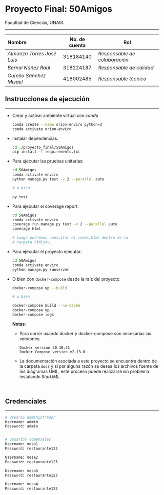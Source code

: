 # Proyecto Final: 50Amigos


Facultad de Ciencias, UNAM.

---

| **Nombre**                  | **No. de cuenta**  | **Rol** |
|:----------------------------|:------------------:|---------|
| *Almanza Torres José Luis*  |     318184140      | *Responsable de colaboración* |
| *Bernal Núñez Raúl*         |     318224187      | *Responsable de calidad* |
| *Cureño Sánchez Misael*     |     418002485      | *Responsable técnico* |


## Instrucciones de ejecución

---

- Crear y activar ambiente virtual con *conda*

    ```bash
    conda create --name orion-enviro python=3
    conda activate orion-enviro
    ```

- Instalar dependencias.

    ```bash
    cd ./proyecto_final/50Amigos
    pip install -f requirements.txt
    ```

- Para ejecutar las pruebas unitarias:

  ```bash
  cd 50Amigos
  conda activate enviro
  python manage.py test -v 2 --parallel auto

  # o bien

  py.test
  ```

- Para ejecutar el coverage report:

  ```bash
  cd 50Amigos
  conda activate enviro
  coverage run manage.py test -v 2 --parallel auto
  coverage html

  # Luego podremos consultar el index.html dentro de la
  # carpeta htmlcov.
  ```

- Para ejecutar el proyecto ejecutar:

  ```bash
  cd 50Amigos
  conda activate enviro
  python manage.py runserver
  ```

- O bien con `docker-compose` desde la raíz del proyecto:

  ```bash
  docker-compose up --build

  # o bien

  docker-compose build --no-cache
  docker-compose up
  docker-compose logs
  ```

  **Notas**:
  
    - Para correr usando docker y docker-compose son necesarias las versiones:

      ```
      Docker version 20.10.21
      Docker Compose version v2.13.0
      ```

    - La documentación asociada a este proyecto se encuentra dentro
  de la carpeta `docs` y si por alguna razón se desea los archivos fuente de
  los diagramas UML, este proceso puede realizarse sin problema instalando
  *StarUML*.

<br>


## Credenciales

---

```bash
# Usuario administrador
Username: admin
Password: admin


# Usuarios comensales
Username: mesa1
Password: restaurante123

Username: mesa2
Password: restaurante123

Username: mesa3
Password: restaurante123

Username: mesa4
Password: restaurante123
```